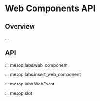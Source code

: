# Web Components API

## Overview

...

## API

::: mesop.labs.web_component

::: mesop.labs.insert_web_component

::: mesop.labs.WebEvent

::: mesop.slot

